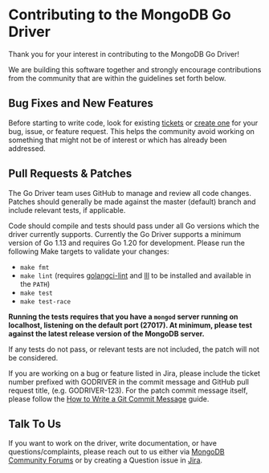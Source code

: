 # Contributing to the MongoDB Go Driver

Thank you for your interest in contributing to the MongoDB Go Driver!

We are building this software together and strongly encourage contributions from the community that are within the guidelines set forth below.

## Bug Fixes and New Features

Before starting to write code, look for existing [tickets](https://jira.mongodb.org/browse/GODRIVER) or [create one](https://jira.mongodb.org/secure/CreateIssue!default.jspa) for your bug, issue, or feature request. This helps the community avoid working on something that might not be of interest or which has already been addressed.

## Pull Requests & Patches

The Go Driver team uses GitHub to manage and review all code changes. Patches should generally be made against the master (default) branch and include relevant tests, if
applicable.

Code should compile and tests should pass under all Go versions which the driver currently supports. Currently the Go Driver supports a minimum version of Go 1.13 and requires Go 1.20 for development. Please run the following Make targets to validate your changes:
- `make fmt`
- `make lint` (requires [golangci-lint](https://github.com/golangci/golangci-lint) and [lll](https://github.com/walle/lll) to be installed and available in the `PATH`)
- `make test`
- `make test-race`

**Running the tests requires that you have a `mongod` server running on localhost, listening on the default port (27017). At minimum, please test against the latest release version of the MongoDB server.**

If any tests do not pass, or relevant tests are not included, the patch will not be considered.

If you are working on a bug or feature listed in Jira, please include the ticket number prefixed with GODRIVER in the commit message and GitHub pull request title, (e.g. GODRIVER-123). For the patch commit message itself, please follow the [How to Write a Git Commit Message](https://chris.beams.io/posts/git-commit/) guide.

## Talk To Us

If you want to work on the driver, write documentation, or have questions/complaints, please reach out to us either via [MongoDB Community Forums](https://community.mongodb.com/tags/c/drivers-odms-connectors/7/go-driver) or by creating a Question issue in [Jira](https://jira.mongodb.org/secure/CreateIssue!default.jspa).

